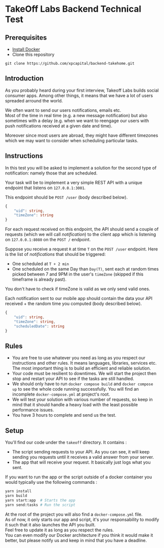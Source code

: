 # TakeOff Labs Backend Technical Test

## Prerequisites

- [Install Docker](https://docs.docker.com/get-started/)
- Clone this repository

```
git clone https://github.com/xpcapital/backend-takehome.git
```

## Introduction

As you probably heard during your first interview, Takeoff Labs builds social consumer apps.
Among other things, it means that we have a lot of users spreaded arround the world.

We often want to send our users notifications, emails etc.<br/>
Most of the time in real time (e.g. a new message notification) but also sometimes with a delay (e.g. when we want to reengage our users with push notifications received at a given date and time).

Moreover since most users are abroad, they might have different timezones which we may want to consider when scheduling particular tasks.

## Instructions

In this test you will be asked to implement a solution for the second type of notification: namely those that are scheduled.

Your task will be to implement a very simple REST API with a unique endpoint that listens on `127.0.0.1:3001`.

This endpoint should be `POST /user` (body described below).

```Typescript
{
	"uid": string,
	"timeZone": string
}
```

For each request received on this endpoint, the API should send a couple of requests (which we will call _notification_) to the client app which is listening on `127.0.0.1:8080` on the `POST /` endpoint.

Suppose you receive a request `R` at time `T` on the `POST /user` endpoint. Here is the list of _notifications_ that should be triggered:

- One scheduled at `T + 2 min`
- One scheduled on the same Day than `Day(T)`, sent each at random times picked between 7 and 9PM in the user's `timeZone` (skipped if this timeframe is already past).

You don't have to check if timeZone is valid as we only send valid ones.

Each notification sent to our mobile app should contain the data your API received + the random time you computed (body described below).

```Typescript
{
	"uid": string,
	"timeZone": string,
	"scheduledDate": string
}
```

## Rules

- You are free to use whatever you need as long as you respect our instructions and other rules. It means languages, libraries, services etc. The most important thing is to build an efficient and reliable solution.
- Your code must be resilient to downtimes. We will start the project then stop and restart your API to see if the tasks are still handled.
- We should only have to run `docker compose build` and `docker compose up` to see the whole code running successfully. You will find an incomplete `docker-compose.yml` at project's root.
- We will test your solution with various number of requests, so keep in mind that it should handle a heavy load with the least possible performance issues.
- You have 3 hours to complete and send us the test.

## Setup

You'll find our code under the `takeoff` directory.
It contains :

- The script sending requests to your API. As you can see, it will keep sending you requests until it receives a valid answer from your server.
- The app that will receive your request. It basically just logs what you sent.

If you want to run the app or the script outside of a docker container you would typically use the following commands :

```bash
yarn install
yarn build
yarn start:app  # Starts the app
yarn send:tasks # Run the script
```

At the root of the project you will also find a `docker-compose.yml` file.
<br/>
As of now, it only starts our app and script, it's your responsability to modify it such that it also launches the API you built.<br/>
Feel free to update it as long as you respect the rules.<br/>
You can even modify our Docker architecture if you think it would make it better, but please notify us and keep in mind that you have a deadline.
